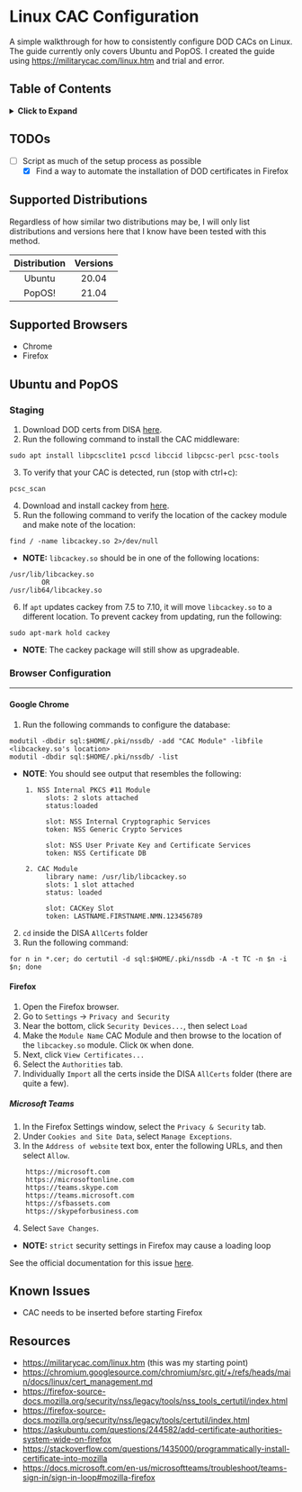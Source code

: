 # Linux CAC Configuration
A simple walkthrough for how to consistently configure DOD CACs on Linux. The
guide currently only covers Ubuntu and PopOS. I created the guide using
https://militarycac.com/linux.htm and trial and error.

## Table of Contents
<details>
<summary>
<b>Click to Expand</b>
</summary>

1. [Supported Distributions](#supported-distributions)
1. [Supported Browsers](#supported-browsers)
1. [Ubuntu and PopOS](#ubuntu-and-popos)
    1. [Staging](#staging)
    1. [Browser Configuration](#browser-configuration)
        1. [Google Chrome](#google-chrome)
        1. [Firefox](#firefox)
            1. [Microsoft Teams](#microsoft-teams)
1. [Known Issues](#known-issues)
1. [Resources](#resources)
</details>

## TODOs
- [ ] Script as much of the setup process as possible
    - [x] Find a way to automate the installation of DOD certificates in Firefox

## Supported Distributions
Regardless of how similar two distributions may be, I will only list
distributions and versions here that I know have been tested with this method.

| Distribution | Versions |
|:-:|:-:|
| Ubuntu | 20.04 |
| PopOS! | 21.04 |

## Supported Browsers
- Chrome
- Firefox

## Ubuntu and PopOS
### Staging
1. Download DOD certs from DISA [here](https://militarycac.com/maccerts/AllCerts.zip).
2. Run the following command to install the CAC middleware:
```
sudo apt install libpcsclite1 pcscd libccid libpcsc-perl pcsc-tools
```
3. To verify that your CAC is detected, run (stop with ctrl+c):
```
pcsc_scan
```
4. Download and install cackey from [here](http://cackey.rkeene.org/fossil/wiki?name=Downloads).
5. Run the following command to verify the location of the cackey module and make note of the location:
```
find / -name libcackey.so 2>/dev/null
```
- **NOTE:** `libcackey.so` should be in one of the following locations:
```
/usr/lib/libcackey.so
        OR
/usr/lib64/libcackey.so
```
6. If `apt` updates cackey from 7.5 to 7.10, it will move `libcackey.so` to a different location.
To prevent cackey from updating, run the following:
```
sudo apt-mark hold cackey
```
- **NOTE**: The cackey package will still show as upgradeable.


### Browser Configuration
---
#### Google Chrome
1. Run the following commands to configure the database:
```
modutil -dbdir sql:$HOME/.pki/nssdb/ -add "CAC Module" -libfile <libcackey.so's location>
modutil -dbdir sql:$HOME/.pki/nssdb/ -list
```
- **NOTE**: You should see output that resembles the following:
```
    1. NSS Internal PKCS #11 Module
         slots: 2 slots attached
         status:loaded

         slot: NSS Internal Cryptographic Services
         token: NSS Generic Crypto Services

         slot: NSS User Private Key and Certificate Services
         token: NSS Certificate DB

    2. CAC Module
         library name: /usr/lib/libcackey.so
         slots: 1 slot attached
         status: loaded

         slot: CACKey Slot
         token: LASTNAME.FIRSTNAME.NMN.123456789
```
2. `cd` inside the DISA `AllCerts` folder
3. Run the following command:
```
for n in *.cer; do certutil -d sql:$HOME/.pki/nssdb -A -t TC -n $n -i $n; done
```

#### Firefox
1. Open the Firefox browser.
2. Go to `Settings` -> `Privacy and Security`
3. Near the bottom, click `Security Devices...`, then select `Load`
4. Make the `Module Name` CAC Module and then browse to the location of the `libcackey.so` module. Click `OK` when done.
3. Next, click `View Certificates...`
4. Select the `Authorities` tab.
5. Individually `Import` all the certs inside the DISA `AllCerts` folder (there are quite a few).

##### Microsoft Teams
1. In the Firefox Settings window, select the `Privacy & Security` tab.
2. Under `Cookies and Site Data`, select `Manage Exceptions`.
3. In the `Address of website` text box, enter the following URLs, and then select `Allow`.
```
    https://microsoft.com
    https://microsoftonline.com
    https://teams.skype.com
    https://teams.microsoft.com
    https://sfbassets.com
    https://skypeforbusiness.com
```
4. Select `Save Changes`.

- **NOTE:** `strict` security settings in Firefox may cause a loading loop

See the official documentation for this issue
[here](https://docs.microsoft.com/en-us/microsoftteams/troubleshoot/teams-sign-in/sign-in-loop#mozilla-firefox).


## Known Issues
- CAC needs to be inserted before starting Firefox

## Resources
- https://militarycac.com/linux.htm (this was my starting point)
- https://chromium.googlesource.com/chromium/src.git/+/refs/heads/main/docs/linux/cert_management.md
- https://firefox-source-docs.mozilla.org/security/nss/legacy/tools/nss_tools_certutil/index.html
- https://firefox-source-docs.mozilla.org/security/nss/legacy/tools/certutil/index.html
- https://askubuntu.com/questions/244582/add-certificate-authorities-system-wide-on-firefox
- https://stackoverflow.com/questions/1435000/programmatically-install-certificate-into-mozilla
- https://docs.microsoft.com/en-us/microsoftteams/troubleshoot/teams-sign-in/sign-in-loop#mozilla-firefox
